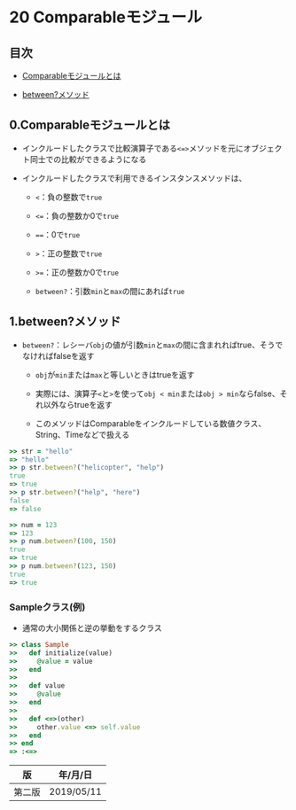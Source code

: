 20 Comparableモジュール
======================

## 目次

* [Comparableモジュールとは](#0Comparableモジュールとは)

* [between?メソッド](#1betweenメソッド)



## 0.Comparableモジュールとは

* インクルードしたクラスで比較演算子である`<=>`メソッドを元にオブジェクト同士での比較ができるようになる

* インクルードしたクラスで利用できるインスタンスメソッドは、

  * `<`：負の整数で`true`

  * `<=`：負の整数か0で`true`

  * `==`：0で`true`

  * `>`：正の整数で`true`

  * `>=`：正の整数か0で`true`

  * `between?`：引数`min`と`max`の間にあれば`true`



## 1.between?メソッド

* `between?`：レシーバ`obj`の値が引数`min`と`max`の間に含まれればtrue、そうでなければfalseを返す

  * `obj`が`min`または`max`と等しいときはtrueを返す

  * 実際には、演算子`<`と`>`を使って`obj < min`または`obj > min`ならfalse、それ以外ならtrueを返す

  * このメソッドはComparableをインクルードしている数値クラス、String、Timeなどで扱える

```ruby
>> str = "hello"
=> "hello"
>> p str.between?("helicopter", "help")
true
=> true
>> p str.between?("help", "here")
false
=> false
```

```ruby
>> num = 123
=> 123
>> p num.between?(100, 150)
true
=> true
>> p num.between?(123, 150)
true
=> true
```



### Sampleクラス(例)

* 通常の大小関係と逆の挙動をするクラス

```ruby
>> class Sample
>>   def initialize(value)
>>     @value = value
>>   end
>>
>>   def value
>>     @value
>>   end
>>
>>   def <=>(other)
>>     other.value <=> self.value
>>   end
>> end
=> :<=>
```



| 版     | 年/月/日   |
| ------ | ---------- |
| 第二版 | 2019/05/11 |
